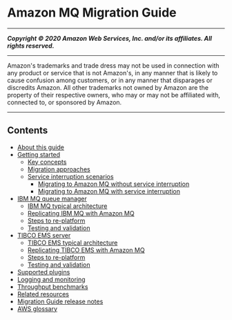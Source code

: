 # Amazon MQ Migration Guide

-----
*****Copyright &copy; 2020 Amazon Web Services, Inc. and/or its affiliates. All rights reserved.*****

-----
Amazon's trademarks and trade dress may not be used in 
     connection with any product or service that is not Amazon's, 
     in any manner that is likely to cause confusion among customers, 
     or in any manner that disparages or discredits Amazon. All other 
     trademarks not owned by Amazon are the property of their respective
     owners, who may or may not be affiliated with, connected to, or 
     sponsored by Amazon.

-----
## Contents
+ [About this guide](concept-chapter-about.md)
+ [Getting started](concept-chapter-getting-started.md)
   + [Key concepts](key-concepts.md)
   + [Migration approaches](migration-approaches.md)
   + [Service interruption scenarios](interruption-scenarios.md)
      + [Migrating to Amazon MQ without service interruption](amazon-mq-migrating-no-service-interruption.md)
      + [Migrating to Amazon MQ with service interruption](amazon-mq-migrating-service-interruption.md)
+ [IBM MQ queue manager](concept-chapter-ibm-amazon.md)
   + [IBM MQ typical architecture](ibm-mq-typical-architecture.md)
   + [Replicating IBM MQ with Amazon MQ](amazon-mq-architecture.md)
   + [Steps to re-platform](ibm-re-platform.md)
   + [Testing and validation](testing-and-validation.md)
+ [TIBCO EMS server](concept-chapter-tibco-amazon.md)
   + [TIBCO EMS typical architecture](tibco-ems-typical-architecture.md)
   + [Replicating TIBCO EMS with Amazon MQ](tibco-amazon-mq-architecture.md)
   + [Steps to re-platform](tibco-re-platform.md)
   + [Testing and validation](tibco-testing-and-validation.md)
+ [Supported plugins](amazon-mq-supported-plugins.md)
+ [Logging and monitoring](logging-and-monitoring.md)
+ [Throughput benchmarks](chapter-benchmarks.md)
+ [Related resources](concept-chapter-resources.md)
+ [Migration Guide release notes](amazon-mq-mig-guide-release-notes.md)
+ [AWS glossary](glossary.md)